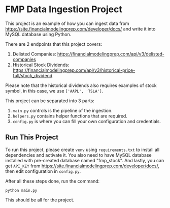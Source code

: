 # FMP Data Ingestion Project

This project is an example of how you can ingest data from https://site.financialmodelingprep.com/developer/docs/ and write it into MySQL database using Python.

There are 2 endpoints that this project covers:
1. Delisted Companies: https://financialmodelingprep.com/api/v3/delisted-companies
2. Historical Stock Dividends: https://financialmodelingprep.com/api/v3/historical-price-full/stock_dividend

Please note that the historical dividends also requires examples of stock symbol, in this case, we use `['AAPL', 'TSLA']`.

This project can be separated into 3 parts:
1. `main.py` controls is the pipeline of the ingestion.
2. `helpers.py` contains helper functions that are required.
3. `config.py` is where you can fill your own configuration and credentials.

## Run This Project

To run this project, please create `venv` using `requirements.txt` to install all dependencies and activate it. You also need to have MySQL database installed with pre-created database named "fmp_stock". And lastly, you can get `API_KEY` from https://site.financialmodelingprep.com/developer/docs/, then edit configuration in `config.py`.

After all these steps done, run the command:

```
python main.py
```

This should be all for the project.



